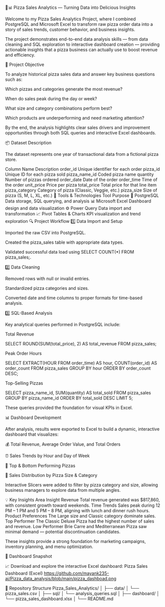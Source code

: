 🍕📊 Pizza Sales Analytics — Turning Data into Delicious Insights

Welcome to my Pizza Sales Analytics Project, where I combined PostgreSQL and Microsoft Excel to transform raw pizza order data into a story of sales trends, customer behavior, and business insights.

The project demonstrates end-to-end data analysis skills — from data cleaning and SQL exploration to interactive dashboard creation — providing actionable insights that a pizza business can actually use to boost revenue and efficiency.

🎯 Project Objective

To analyze historical pizza sales data and answer key business questions such as:

Which pizzas and categories generate the most revenue?

When do sales peak during the day or week?

What size and category combinations perform best?

Which products are underperforming and need marketing attention?

By the end, the analysis highlights clear sales drivers and improvement opportunities through both SQL queries and interactive Excel dashboards.

📦 Dataset Description

The dataset represents one year of transactional data from a fictional pizza store.

Column Name	Description
order_id	Unique identifier for each order
pizza_id	Unique ID for each pizza sold
pizza_name_id	Coded pizza name
quantity	Number of pizzas ordered
order_date	Date of the order
order_time	Time of the order
unit_price	Price per pizza
total_price	Total price for that line item
pizza_category	Category of pizza (Classic, Veggie, etc.)
pizza_size	Size of pizza (S, M, L, XL, etc.)
🧰 Tools & Technologies
Tool	Purpose
🐘 PostgreSQL	Data storage, SQL querying, and analysis
📊 Microsoft Excel	Dashboard design and data visualization
⚙️ Power Query	Data import and transformation
📈 Pivot Tables & Charts	KPI visualization and trend exploration
🔍 Project Workflow
1️⃣ Data Import and Setup

Imported the raw CSV into PostgreSQL.

Created the pizza_sales table with appropriate data types.

Validated successful data load using SELECT COUNT(*) FROM pizza_sales;.

2️⃣ Data Cleaning

Removed rows with null or invalid entries.

Standardized pizza categories and sizes.

Converted date and time columns to proper formats for time-based analysis.

3️⃣ SQL-Based Analysis

Key analytical queries performed in PostgreSQL include:

Total Revenue

SELECT ROUND(SUM(total_price), 2) AS total_revenue FROM pizza_sales;


Peak Order Hours

SELECT EXTRACT(HOUR FROM order_time) AS hour, COUNT(order_id) AS order_count
FROM pizza_sales
GROUP BY hour
ORDER BY order_count DESC;


Top-Selling Pizzas

SELECT pizza_name_id, SUM(quantity) AS total_sold
FROM pizza_sales
GROUP BY pizza_name_id
ORDER BY total_sold DESC
LIMIT 5;


These queries provided the foundation for visual KPIs in Excel.

📊 Dashboard Development

After analysis, results were exported to Excel to build a dynamic, interactive dashboard that visualizes:

💰 Total Revenue, Average Order Value, and Total Orders

⏰ Sales Trends by Hour and Day of Week

🍕 Top & Bottom Performing Pizzas

📏 Sales Distribution by Pizza Size & Category

Interactive Slicers were added to filter by pizza category and size, allowing business managers to explore data from multiple angles.

💡 Key Insights
Area	Insight
Revenue	Total revenue generated was $817,860, with consistent growth toward weekends.
Time Trends	Sales peak during 12 PM – 1 PM and 5 PM – 8 PM, aligning with lunch and dinner rush hours.
Product Preferences	The Large size and Classic category dominate sales.
Top Performer	The Classic Deluxe Pizza had the highest number of sales and revenue.
Low Performer	Brie Carre and Mediterranean Pizza saw minimal demand — potential discontinuation candidates.

These insights provide a strong foundation for marketing campaigns, inventory planning, and menu optimization.

🧾 Dashboard Snapshot

📈 Download and explore the interactive Excel dashboard:
Pizza Sales Dashboard (Excel)
 https://github.com/mayank235-ai/Pizza_data_analysis/blob/main/pizza_dashboad.png
 
📁 Repository Structure
Pizza_Sales_Analytics/
│
├── data/
│   └── pizza_sales.csv
│
├── sql/
│   └── analysis_queries.sql
│
├── dashboard/
│   └── pizza_sales_dashboard.xlsx
│
└── README.md

